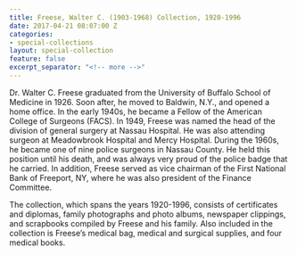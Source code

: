 ```yaml
---
title: Freese, Walter C. (1903-1968) Collection, 1920-1996
date: 2017-04-21 08:07:00 Z
categories:
- special-collections
layout: special-collection
feature: false
excerpt_separator: "<!-- more -->"
---
```


Dr. Walter C. Freese graduated from the University of Buffalo School of Medicine in 1926. Soon after, he moved to Baldwin, N.Y., and opened a home office. In the early 1940s, he became a Fellow of the American College of Surgeons (FACS). In 1949, Freese was named the head of the division of general surgery at Nassau Hospital. He was also attending surgeon at Meadowbrook Hospital and Mercy Hospital. During the 1960s, he became one of nine police surgeons in Nassau County. He held this position until his death, and was always very proud of the police badge that he carried. In addition, Freese served as vice chairman of the First National Bank of Freeport, NY, where he was also president of the Finance Committee.
<!-- more -->

The collection, which spans the years 1920-1996, consists of certificates and diplomas, family photographs and photo albums, newspaper clippings, and scrapbooks compiled by Freese and his family. Also included in the collection is Freese’s medical bag, medical and surgical supplies, and four medical books.
<!-- more -->
